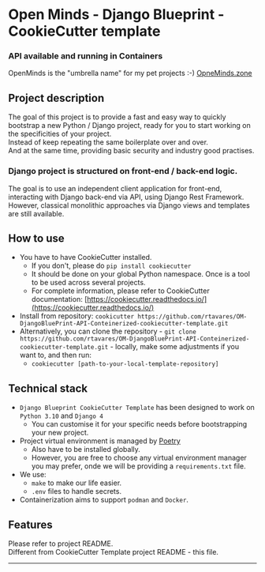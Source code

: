 # Open Minds - Django Blueprint - CookieCutter template
### API available and running in Containers

OpenMinds is the "umbrella name" for my pet projects :-) [OpneMinds.zone](http://openminds.zone)

## Project description
The goal of this project is to provide a fast and easy way to quickly bootstrap a new Python / Django project, ready for you to start working on the specificities of your project.  
Instead of keep repeating the same boilerplate over and over.  
And at the same time, providing basic security and industry good practises.

### Django project is structured on front-end / back-end logic.
The goal is to use an independent client application for front-end, interacting with Django back-end via API, using Django Rest Framework.  
However, classical monolithic approaches via Django views and templates are still available.

## How to use
- You have to have CookieCutter installed.
  - If you don't, please do `pip install cookiecutter`  
  - It should be done on your global Python namespace.
    Once is a tool to be used across several projects.
  - For complete information, please refer to CookieCutter documentation: [https://cookiecutter.readthedocs.io/](https://cookiecutter.readthedocs.io/)
- Install from repository: `cookicutter https://github.com/rtavares/OM-DjangoBluePrint-API-Conteinerized-cookiecutter-template.git`
- Alternatively, you can clone the repository - `git clone https://github.com/rtavares/OM-DjangoBluePrint-API-Conteinerized-cookiecutter-template.git` - locally, make some adjustments if you want to, and then run:
  - `cookiecutter [path-to-your-local-template-repository]`

## Technical stack
- `Django Blueprint CookieCutter Template`  has been designed to work on `Python 3.10` and `Django 4`  
  - You can customise it for your specific needs before bootstrapping your new project.
- Project virtual environment is managed by [Poetry](https://python-poetry.org/)  
  - Also have to be installed globally.
  - However, you are free to choose any virtual environment manager you may prefer, onde we will be providing a `requirements.txt` file.    
- We use:
  - `make` to make our life easier.
  - `.env` files to handle secrets.
- Containerization aims to support `podman` and `Docker`.

## Features
Please refer to project README.  
Different from CookieCutter Template project README - this file.

---------------------